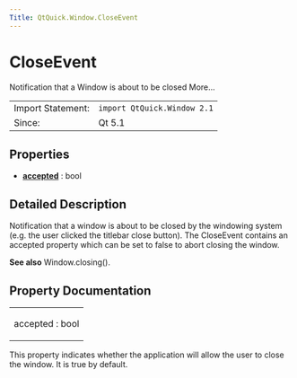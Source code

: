 ```yaml
---
Title: QtQuick.Window.CloseEvent
---
```

        
CloseEvent
==========

<span class="subtitle"></span>
Notification that a Window is about to be closed More...

|                   |                             |
|-------------------|-----------------------------|
| Import Statement: | `import QtQuick.Window 2.1` |
| Since:            | Qt 5.1                      |

<span id="properties"></span>
Properties
----------

-   ****[accepted](#accepted-prop)**** : bool

<span id="details"></span>
Detailed Description
--------------------

Notification that a window is about to be closed by the windowing system (e.g. the user clicked the titlebar close button). The CloseEvent contains an accepted property which can be set to false to abort closing the window.

**See also** Window.closing().

Property Documentation
----------------------

<table>
<colgroup>
<col width="100%" />
</colgroup>
<tbody>
<tr class="odd">
<td><p><span id="accepted-prop"></span><span class="name">accepted</span> : <span class="type">bool</span></p></td>
</tr>
</tbody>
</table>

This property indicates whether the application will allow the user to close the window. It is true by default.

